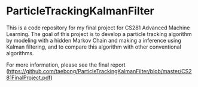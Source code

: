 # ParticleTrackingKalmanFilter

This is a code repository for my final project for CS281 Advanced Machine Learning. The goal of this project is to develop a particle tracking algorithm by modeling with a hidden Markov Chain and making a inference using Kalman filtering, and to compare this algorithm with other conventional algorithms. 

For more information, please see the final report (https://github.com/taebong/ParticleTrackingKalmanFilter/blob/master/CS281FinalProject.pdf)
